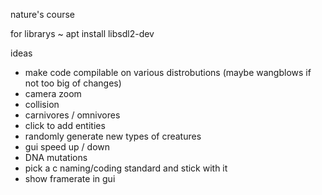nature's course

for librarys ~
apt install libsdl2-dev

ideas
- make code compilable on various distrobutions (maybe wangblows if not too big of changes)
- camera zoom
- collision
- carnivores / omnivores
- click to add entities
- randomly generate new types of creatures
- gui speed up / down
- DNA mutations 
- pick a c naming/coding standard and stick with it
- show framerate in gui
